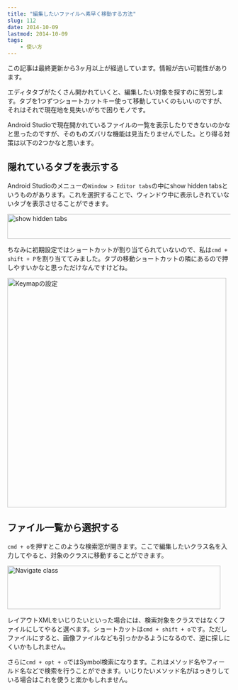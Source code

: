 ```yaml
---
title: "編集したいファイルへ素早く移動する方法"
slug: 112
date: 2014-10-09
lastmod: 2014-10-09
tags: 
    - 使い方
---
```


<div id="wppda_alert">この記事は最終更新から3ヶ月以上が経過しています。情報が古い可能性があります。</div><p>エディタタブがたくさん開かれていくと、編集したい対象を探すのに苦労します。タブを1つずつショートカットキー使って移動していくのもいいのですが、それはそれで現在地を見失いがちで困りモノです。</p>
<p>Android Studioで現在開かれているファイルの一覧を表示したりできないのかなと思ったのですが、そのものズバリな機能は見当たりませんでした。とり得る対策は以下の2つかなと思います。</p>
<h2>隠れているタブを表示する</h2>
<p>Android Studioのメニューの<code>Window &gt; Editor tabs</code>の中にshow hidden tabsというものがあります。これを選択することで、ウィンドウ中に表示しきれていないタブを表示させることができます。</p>
<p><img src="https://android.gcreate.jp/wp-content/uploads/2014/10/show-hidden-tabs.jpg" alt="show hidden tabs" title="show hidden tabs.jpg" border="0" width="600" height="56" /></p>
<p>ちなみに初期設定ではショートカットが割り当てられていないので、私は<code>cmd + shift + P</code>を割り当ててみました。タブの移動ショートカットの隣にあるので押しやすいかなと思っただけなんですけどね。</p>
<p><img src="https://android.gcreate.jp/wp-content/uploads/2014/10/20440be3d1047b3926d4825d9abef64c.jpg" alt="Keymapの設定" title="Keymapの設定.jpg" border="0" width="494" height="517" /></p>
<h2>ファイル一覧から選択する</h2>
<p><code>cmd + o</code>を押すとこのような検索窓が開きます。ここで編集したいクラス名を入力してやると、対象のクラスに移動することができます。</p>
<p><img src="https://android.gcreate.jp/wp-content/uploads/2014/10/Navigate-class.jpg" alt="Navigate class" title="Navigate class.jpg" border="0" width="481" height="98" /></p>
<p>レイアウトXMLをいじりたいといった場合には、検索対象をクラスではなくファイルにしてやると選べます。ショートカットは<code>cmd + shift + o</code>です。ただしファイルにすると、画像ファイルなども引っかかるようになるので、逆に探しにくいかもしれません。</p>
<p>さらに<code>cmd + opt + o</code>ではSymbol検索になります。これはメソッド名やフィールド名などで検索を行うことができます。いじりたいメソッド名がはっきりしている場合はこれを使うと楽かもしれません。</p>

  